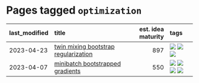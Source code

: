 # Pages tagged `optimization`

|last_modified|title|est. idea maturity|tags
|:---|:---|---:|:---|
|2023-04-23|[twin mixing bootstrap regularization](../twin_mixing_dropout.md)|897|[![](https://img.shields.io/badge/tag-experimental-496a1)](../tags/experimental.md) [![](https://img.shields.io/badge/tag-optimization-606780)](../tags/optimization.md) [![](https://img.shields.io/badge/tag-scaling-9a9fc4)](../tags/scaling.md)|
|2023-04-07|[minibatch bootstrapped gradients](../minibatch-bootstrapped-gradients.md)|550|[![](https://img.shields.io/badge/tag-experimental-496a1)](../tags/experimental.md) [![](https://img.shields.io/badge/tag-optimization-606780)](../tags/optimization.md) [![](https://img.shields.io/badge/tag-training-869cae)](../tags/training.md) [![](https://img.shields.io/badge/tag-wip-97a75e)](../tags/wip.md)|